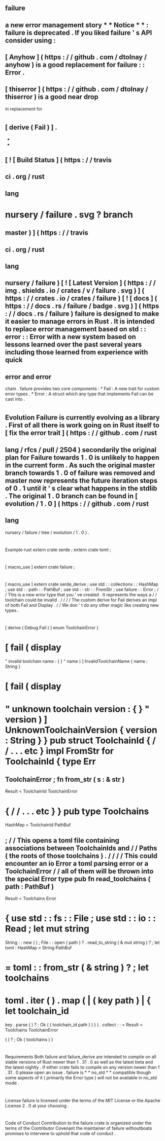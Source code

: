 #
failure
-
a
new
error
management
story
*
*
Notice
*
*
:
failure
is
deprecated
.
If
you
liked
failure
'
s
API
consider
using
:
-
[
Anyhow
]
(
https
:
/
/
github
.
com
/
dtolnay
/
anyhow
)
is
a
good
replacement
for
failure
:
:
Error
.
-
[
thiserror
]
(
https
:
/
/
github
.
com
/
dtolnay
/
thiserror
)
is
a
good
near
drop
-
in
replacement
for
#
[
derive
(
Fail
)
]
.
-
-
-
[
!
[
Build
Status
]
(
https
:
/
/
travis
-
ci
.
org
/
rust
-
lang
-
nursery
/
failure
.
svg
?
branch
=
master
)
]
(
https
:
/
/
travis
-
ci
.
org
/
rust
-
lang
-
nursery
/
failure
)
[
!
[
Latest
Version
]
(
https
:
/
/
img
.
shields
.
io
/
crates
/
v
/
failure
.
svg
)
]
(
https
:
/
/
crates
.
io
/
crates
/
failure
)
[
!
[
docs
]
(
https
:
/
/
docs
.
rs
/
failure
/
badge
.
svg
)
]
(
https
:
/
/
docs
.
rs
/
failure
)
failure
is
designed
to
make
it
easier
to
manage
errors
in
Rust
.
It
is
intended
to
replace
error
management
based
on
std
:
:
error
:
:
Error
with
a
new
system
based
on
lessons
learned
over
the
past
several
years
including
those
learned
from
experience
with
quick
-
error
and
error
-
chain
.
failure
provides
two
core
components
:
*
Fail
:
A
new
trait
for
custom
error
types
.
*
Error
:
A
struct
which
any
type
that
implements
Fail
can
be
cast
into
.
#
#
Evolution
Failure
is
currently
evolving
as
a
library
.
First
of
all
there
is
work
going
on
in
Rust
itself
to
[
fix
the
error
trait
]
(
https
:
/
/
github
.
com
/
rust
-
lang
/
rfcs
/
pull
/
2504
)
secondarily
the
original
plan
for
Failure
towards
1
.
0
is
unlikely
to
happen
in
the
current
form
.
As
such
the
original
master
branch
towards
1
.
0
of
failure
was
removed
and
master
now
represents
the
future
iteration
steps
of
0
.
1
until
it
'
s
clear
what
happens
in
the
stdlib
.
The
original
1
.
0
branch
can
be
found
in
[
evolution
/
1
.
0
]
(
https
:
/
/
github
.
com
/
rust
-
lang
-
nursery
/
failure
/
tree
/
evolution
/
1
.
0
)
.
#
#
Example
rust
extern
crate
serde
;
extern
crate
toml
;
#
[
macro_use
]
extern
crate
failure
;
#
[
macro_use
]
extern
crate
serde_derive
;
use
std
:
:
collections
:
:
HashMap
;
use
std
:
:
path
:
:
PathBuf
;
use
std
:
:
str
:
:
FromStr
;
use
failure
:
:
Error
;
/
/
This
is
a
new
error
type
that
you
'
ve
created
.
It
represents
the
ways
a
/
/
toolchain
could
be
invalid
.
/
/
/
/
The
custom
derive
for
Fail
derives
an
impl
of
both
Fail
and
Display
.
/
/
We
don
'
t
do
any
other
magic
like
creating
new
types
.
#
[
derive
(
Debug
Fail
)
]
enum
ToolchainError
{
#
[
fail
(
display
=
"
invalid
toolchain
name
:
{
}
"
name
)
]
InvalidToolchainName
{
name
:
String
}
#
[
fail
(
display
=
"
unknown
toolchain
version
:
{
}
"
version
)
]
UnknownToolchainVersion
{
version
:
String
}
}
pub
struct
ToolchainId
{
/
/
.
.
.
etc
}
impl
FromStr
for
ToolchainId
{
type
Err
=
ToolchainError
;
fn
from_str
(
s
:
&
str
)
-
>
Result
<
ToolchainId
ToolchainError
>
{
/
/
.
.
.
etc
}
}
pub
type
Toolchains
=
HashMap
<
ToolchainId
PathBuf
>
;
/
/
This
opens
a
toml
file
containing
associations
between
ToolchainIds
and
/
/
Paths
(
the
roots
of
those
toolchains
)
.
/
/
/
/
This
could
encounter
an
io
Error
a
toml
parsing
error
or
a
ToolchainError
/
/
all
of
them
will
be
thrown
into
the
special
Error
type
pub
fn
read_toolchains
(
path
:
PathBuf
)
-
>
Result
<
Toolchains
Error
>
{
use
std
:
:
fs
:
:
File
;
use
std
:
:
io
:
:
Read
;
let
mut
string
=
String
:
:
new
(
)
;
File
:
:
open
(
path
)
?
.
read_to_string
(
&
mut
string
)
?
;
let
toml
:
HashMap
<
String
PathBuf
>
=
toml
:
:
from_str
(
&
string
)
?
;
let
toolchains
=
toml
.
iter
(
)
.
map
(
|
(
key
path
)
|
{
let
toolchain_id
=
key
.
parse
(
)
?
;
Ok
(
(
toolchain_id
path
)
)
}
)
.
collect
:
:
<
Result
<
Toolchains
ToolchainError
>
>
(
)
?
;
Ok
(
toolchains
)
}
#
#
Requirements
Both
failure
and
failure_derive
are
intended
to
compile
on
all
stable
versions
of
Rust
newer
than
1
.
31
.
0
as
well
as
the
latest
beta
and
the
latest
nightly
.
If
either
crate
fails
to
compile
on
any
version
newer
than
1
.
31
.
0
please
open
an
issue
.
failure
is
*
*
no_std
*
*
compatible
though
some
aspects
of
it
(
primarily
the
Error
type
)
will
not
be
available
in
no_std
mode
.
#
#
License
failure
is
licensed
under
the
terms
of
the
MIT
License
or
the
Apache
License
2
.
0
at
your
choosing
.
#
#
Code
of
Conduct
Contribution
to
the
failure
crate
is
organized
under
the
terms
of
the
Contributor
Covenant
the
maintainer
of
failure
withoutboats
promises
to
intervene
to
uphold
that
code
of
conduct
.
